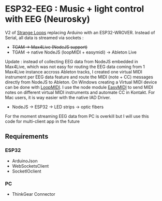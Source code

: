 # ESP32-EEG : Music + light control with EEG (Neurosky)
V2 of [Strange Loops](https://camps.aptaracorp.com/ACM_PMS/PMS/ACM/TEI23/76/6383df6f-7aeb-11ed-a76e-16bb50361d1f/OUT/tei23-76.html) replacing Arduino with an ESP32-WROVER. 
Instead of Serial, all data is streamed via sockets :
* ~~TGAM -> Max4Live (NodeJS support)~~ 
* TGAM -> native NodeJS (loopMIDI + easymidi) -> Ableton Live

Update : instead of collecting EEG data from NodeJS embedded in Max4Live, which was not easy for routing the EEG data coming from 1 Max4Live instance accross Ableton tracks, I created one virtual MIDI instrument per EEG data feature and route the MIDI (note + CC) messages directly from NodeJS to Ableton. 
On Windows creating a Virtual MIDI device can be done with [LoopMIDI](http://www.tobias-erichsen.de/software/loopmidi.html). I use the node module [EasyMIDI](https://github.com/dinchak/node-easymidi) to send MIDI notes on different virtual MIDI instruments and automate CC in Kontakt. For Mac users, it is way easier with the native IAD Driver. 

* NodeJS -> ESP32 -> LED strips -> optic fibers

For the moment streaming EEG data from PC is overkill but I will use this code for multi-client app in the future 

## Requirements
### ESP32
* ArduinoJson
* WebSocketsClient
* SocketIOclient
### PC
* ThinkGear Connector
